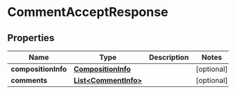

# CommentAcceptResponse

## Properties

Name | Type | Description | Notes
------------ | ------------- | ------------- | -------------
**compositionInfo** | [**CompositionInfo**](CompositionInfo.md) |  |  [optional]
**comments** | [**List&lt;CommentInfo&gt;**](CommentInfo.md) |  |  [optional]



